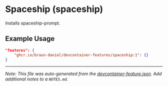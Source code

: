 
# Spaceship (spaceship)

Installs spaceship-prompt.

## Example Usage

```json
"features": {
    "ghcr.io/braun-daniel/devcontainer-features/spaceship:1": {}
}
```





---

_Note: This file was auto-generated from the [devcontainer-feature.json](https://github.com/braun-daniel/devcontainer-features/blob/main/src/spaceship/devcontainer-feature.json).  Add additional notes to a `NOTES.md`._
